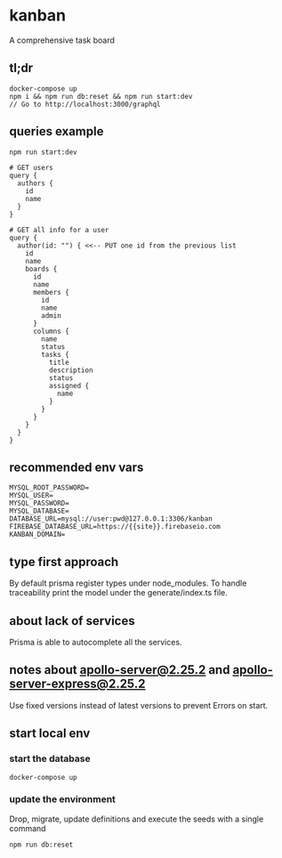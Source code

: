 # kanban

A comprehensive task board

## tl;dr

```
docker-compose up
npm i && npm run db:reset && npm run start:dev
// Go to http://localhost:3000/graphql
```

## queries example

```
npm run start:dev

# GET users
query {
  authors {
    id
    name
  }
}

# GET all info for a user
query {
  author(id: "") { <<-- PUT one id from the previous list
    id
    name
    boards {
      id
      name
      members {
        id
        name
        admin
      }
      columns {
        name
        status
        tasks {
          title
          description
          status
          assigned {
            name
          }
        }
      }
    }
  }
}

```

## recommended env vars
```
MYSQL_ROOT_PASSWORD=
MYSQL_USER=
MYSQL_PASSWORD=
MYSQL_DATABASE=
DATABASE_URL=mysql://user:pwd@127.0.0.1:3306/kanban
FIREBASE_DATABASE_URL=https://{{site}}.firebaseio.com
KANBAN_DOMAIN=
```

## type first approach

By default prisma register types under node_modules. To handle traceability print the model under the generate/index.ts file.

## about lack of services

Prisma is able to autocomplete all the services.

## notes about apollo-server@2.25.2 and apollo-server-express@2.25.2

Use fixed versions instead of latest versions to prevent Errors on start.

## start local env

### start the database

```
docker-compose up
```

### update the environment

Drop, migrate, update definitions and execute the seeds with a single command

```
npm run db:reset
```
